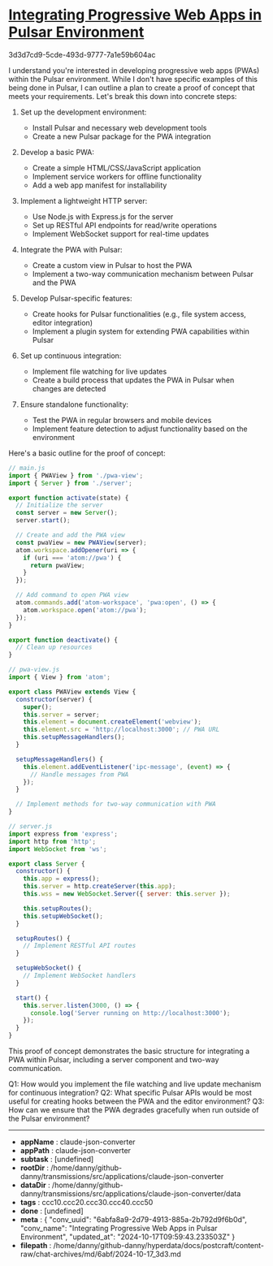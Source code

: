 # [Integrating Progressive Web Apps in Pulsar Environment](https://claude.ai/chat/6abfa8a9-2d79-4913-885a-2b792d9f6b0d)

3d3d7cd9-5cde-493d-9777-7a1e59b604ac

 I understand you're interested in developing progressive web apps (PWAs) within the Pulsar environment. While I don't have specific examples of this being done in Pulsar, I can outline a plan to create a proof of concept that meets your requirements. Let's break this down into concrete steps:

1. Set up the development environment:
   - Install Pulsar and necessary web development tools
   - Create a new Pulsar package for the PWA integration

2. Develop a basic PWA:
   - Create a simple HTML/CSS/JavaScript application
   - Implement service workers for offline functionality
   - Add a web app manifest for installability

3. Implement a lightweight HTTP server:
   - Use Node.js with Express.js for the server
   - Set up RESTful API endpoints for read/write operations
   - Implement WebSocket support for real-time updates

4. Integrate the PWA with Pulsar:
   - Create a custom view in Pulsar to host the PWA
   - Implement a two-way communication mechanism between Pulsar and the PWA

5. Develop Pulsar-specific features:
   - Create hooks for Pulsar functionalities (e.g., file system access, editor integration)
   - Implement a plugin system for extending PWA capabilities within Pulsar

6. Set up continuous integration:
   - Implement file watching for live updates
   - Create a build process that updates the PWA in Pulsar when changes are detected

7. Ensure standalone functionality:
   - Test the PWA in regular browsers and mobile devices
   - Implement feature detection to adjust functionality based on the environment

Here's a basic outline for the proof of concept:

```javascript
// main.js
import { PWAView } from './pwa-view';
import { Server } from './server';

export function activate(state) {
  // Initialize the server
  const server = new Server();
  server.start();

  // Create and add the PWA view
  const pwaView = new PWAView(server);
  atom.workspace.addOpener(uri => {
    if (uri === 'atom://pwa') {
      return pwaView;
    }
  });

  // Add command to open PWA view
  atom.commands.add('atom-workspace', 'pwa:open', () => {
    atom.workspace.open('atom://pwa');
  });
}

export function deactivate() {
  // Clean up resources
}
```

```javascript
// pwa-view.js
import { View } from 'atom';

export class PWAView extends View {
  constructor(server) {
    super();
    this.server = server;
    this.element = document.createElement('webview');
    this.element.src = 'http://localhost:3000'; // PWA URL
    this.setupMessageHandlers();
  }

  setupMessageHandlers() {
    this.element.addEventListener('ipc-message', (event) => {
      // Handle messages from PWA
    });
  }

  // Implement methods for two-way communication with PWA
}
```

```javascript
// server.js
import express from 'express';
import http from 'http';
import WebSocket from 'ws';

export class Server {
  constructor() {
    this.app = express();
    this.server = http.createServer(this.app);
    this.wss = new WebSocket.Server({ server: this.server });

    this.setupRoutes();
    this.setupWebSocket();
  }

  setupRoutes() {
    // Implement RESTful API routes
  }

  setupWebSocket() {
    // Implement WebSocket handlers
  }

  start() {
    this.server.listen(3000, () => {
      console.log('Server running on http://localhost:3000');
    });
  }
}
```

This proof of concept demonstrates the basic structure for integrating a PWA within Pulsar, including a server component and two-way communication.

Q1: How would you implement the file watching and live update mechanism for continuous integration?
Q2: What specific Pulsar APIs would be most useful for creating hooks between the PWA and the editor environment?
Q3: How can we ensure that the PWA degrades gracefully when run outside of the Pulsar environment?

---

* **appName** : claude-json-converter
* **appPath** : claude-json-converter
* **subtask** : [undefined]
* **rootDir** : /home/danny/github-danny/transmissions/src/applications/claude-json-converter
* **dataDir** : /home/danny/github-danny/transmissions/src/applications/claude-json-converter/data
* **tags** : ccc10.ccc20.ccc30.ccc40.ccc50
* **done** : [undefined]
* **meta** : {
  "conv_uuid": "6abfa8a9-2d79-4913-885a-2b792d9f6b0d",
  "conv_name": "Integrating Progressive Web Apps in Pulsar Environment",
  "updated_at": "2024-10-17T09:59:43.233503Z"
}
* **filepath** : /home/danny/github-danny/hyperdata/docs/postcraft/content-raw/chat-archives/md/6abf/2024-10-17_3d3.md